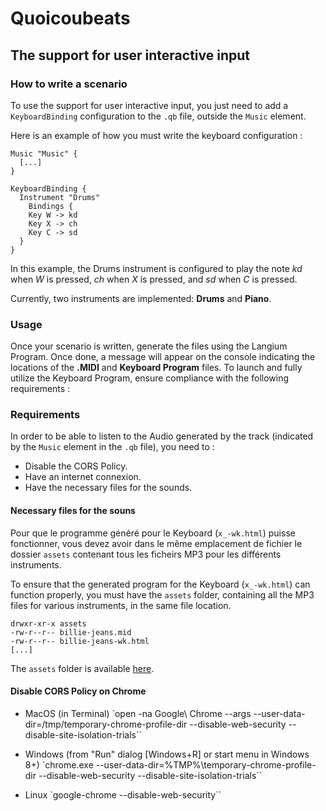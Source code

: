 # Quoicoubeats

## The support for user interactive input

### How to write a scenario

To use the support for user interactive input, you just need to add a `KeyboardBinding` configuration to the `.qb` file, outside the `Music` element.

Here is an example of how you must write the keyboard configuration :

```
Music "Music" {
  [...]
}

KeyboardBinding {
  Instrument "Drums"
	Bindings {
    Key W -> kd
    Key X -> ch
    Key C -> sd
  }
}
```

In this example, the Drums instrument is configured to play the note _kd_ when _W_ is pressed, _ch_ when _X_ is pressed, and _sd_ when _C_ is pressed.

Currently, two instruments are implemented: **Drums** and **Piano**.

### Usage

Once your scenario is written, generate the files using the Langium Program. Once done, a message will appear on the console indicating the locations of the **.MIDI** and **Keyboard Program** files. To launch and fully utilize the Keyboard Program, ensure compliance with the following requirements :

### Requirements

In order to be able to listen to the Audio generated by the track (indicated by the `Music` element in the `.qb` file), you need to :

- Disable the CORS Policy.
- Have an internet connexion.
- Have the necessary files for the sounds.

#### Necessary files for the souns

Pour que le programme généré pour le Keyboard (`x_-wk.html`) puisse fonctionner, vous devez avoir dans le même emplacement de fichier le dossier `assets` contenant tous les ficheirs MP3 pour les différents instruments.

To ensure that the generated program for the Keyboard (`x_-wk.html`) can function properly, you must have the `assets` folder, containing all the MP3 files for various instruments, in the same file location.

```
drwxr-xr-x assets
-rw-r--r-- billie-jeans.mid
-rw-r--r-- billie-jeans-wk.html
[...]
```

The `assets` folder is available [here](/generated/assets/).

#### Disable CORS Policy on Chrome

- MacOS (in Terminal)
  `open -na Google\ Chrome --args --user-data-dir=/tmp/temporary-chrome-profile-dir --disable-web-security --disable-site-isolation-trials``

- Windows (from "Run" dialog [Windows+R] or start menu in Windows 8+)
  `chrome.exe --user-data-dir=%TMP%\temporary-chrome-profile-dir --disable-web-security --disable-site-isolation-trials``

- Linux
  `google-chrome --disable-web-security``
